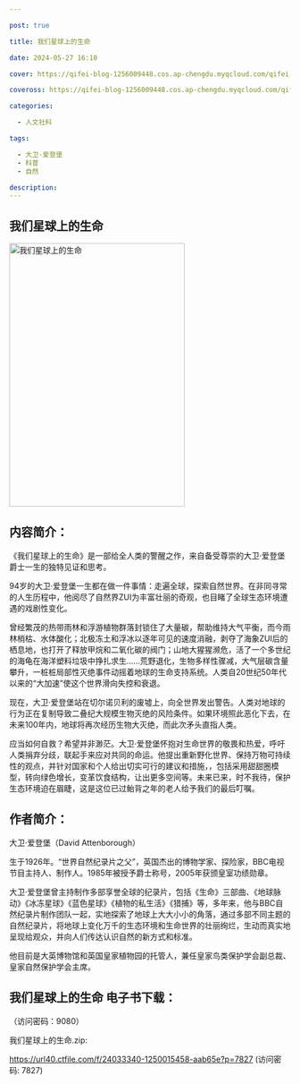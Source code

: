 ```yaml
---

post: true

title: 我们星球上的生命

date: 2024-05-27 16:10

cover: https://qifei-blog-1256009448.cos.ap-chengdu.myqcloud.com/qifei-blog/65f163d29f345e8d03d7cc8b.jpg

coveross: https://qifei-blog-1256009448.cos.ap-chengdu.myqcloud.com/qifei-blog/65f163d29f345e8d03d7cc8b.jpg

categories:

  - 人文社科

tags:

  - 大卫·爱登堡
  - 科普
  - 自然

description:
---
```


## 我们星球上的生命
<img alt="我们星球上的生命 " class="aligncenter loading" data-was-processed="true" decoding="async" fetchpriority="high" height="471" src="https://qifei-blog-1256009448.cos.ap-chengdu.myqcloud.com/qifei-blog/65f163d29f345e8d03d7cc8b.jpg " style="cursor: zoom-in;" width="314"/>

## 内容简介：

《我们星球上的生命》是一部给全人类的警醒之作，来自备受尊崇的大卫·爱登堡爵士一生的独特见证和思考。

94岁的大卫·爱登堡一生都在做一件事情：走遍全球，探索自然世界。在非同寻常的人生历程中，他阅尽了自然界ZUI为丰富壮丽的奇观，也目睹了全球生态环境遭遇的戏剧性变化。

曾经繁茂的热带雨林和浮游植物群落封锁住了大量碳，帮助维持大气平衡，而今雨林梢枯、水体酸化；北极冻土和浮冰以逐年可见的速度消融，剥夺了海象ZUI后的栖息地，也打开了释放甲烷和二氧化碳的阀门；山地大猩猩濒危，活了一个多世纪的海龟在海洋塑料垃圾中挣扎求生……荒野退化，生物多样性骤减，大气层碳含量攀升，一桩桩局部性灭绝事件动摇着地球的生命支持系统。人类自20世纪50年代以来的“大加速”使这个世界滑向失控和衰退。

现在，大卫·爱登堡站在切尔诺贝利的废墟上，向全世界发出警告。人类对地球的行为正在复制导致二叠纪大规模生物灭绝的风险条件。如果环境照此恶化下去，在未来100年内，地球将再次经历生物大灭绝，而此次矛头直指人类。

应当如何自救？希望并非渺茫。大卫·爱登堡怀抱对生命世界的敬畏和热爱，呼吁人类捐弃分歧，联起手来应对共同的命运。他提出重新野化世界、保持万物可持续性的观点，并针对国家和个人给出切实可行的建议和措施，，包括采用甜甜圈模型，转向绿色增长，变革饮食结构，让出更多空间等。未来已来，时不我待，保护生态环境迫在眉睫，这是这位已过鲐背之年的老人给予我们的最后叮嘱。

## 作者简介：

大卫·爱登堡（David Attenborough）

生于1926年。“世界自然纪录片之父”，英国杰出的博物学家、探险家，BBC电视节目主持人、制作人。1985年被授予爵士称号，2005年获颁皇室功绩勋章。

大卫·爱登堡曾主持制作多部享誉全球的纪录片，包括《生命》三部曲、《地球脉动》《冰冻星球》《蓝色星球》《植物的私生活》《猎捕》等，多年来，他与BBC自然纪录片制作团队一起，实地探索了地球上大大小小的角落，通过多部不同主题的自然纪录片，将地球上变化万千的生态环境和生命世界的壮丽绚烂，生动而真实地呈现给观众，并向人们传达认识自然的新方式和标准。

他目前是大英博物馆和英国皇家植物园的托管人，兼任皇家鸟类保护学会副总裁、皇家自然保护学会主席。

## 我们星球上的生命 电子书下载：

 （访问密码：9080）

我们星球上的生命.zip: 

https://url40.ctfile.com/f/24033340-1250015458-aab65e?p=7827 (访问密码: 7827)
